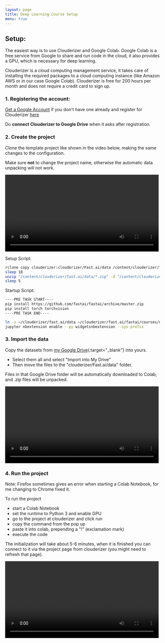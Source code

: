 ```yaml
---
layout: page
title: Deep Learning Course Setup
menu: true
---
```


## Setup:

The easiest way is to use Clouderizer and Google Colab.
Google Colab is a free service from Google to share and run code in the cloud, it also provides a GPU, which is necessary for deep learning.

Clouderizer is a cloud computing management service, it takes care of installing the required packages to a cloud computing instance (like Amazon AWS or in our case Google Colab).
Clouderizer is free for 200 hours per month and does not require a credit card to sign up.

### 1. Registering the account:

[Get a Google Account](https://accounts.google.com/signup/v2/webcreateaccount?hl=en&flowName=GlifWebSignIn&flowEntry=SignUp) if you don't have one already and register for Clouderizer [here](https://console.clouderizer.com/auth/register)

Do **connect Clouderizer to Google Drive** when it asks after registration.

### 2. Create the project

Clone the template project like shown in the video below, making the same changes to the configuration. 

Make sure **not** to change the project name, otherwise the automatic data unpacking will not work.

<div>
 <video width="500" controls>
    <source src="/media/create_project.webm" type="video/webm">
</video>
</div>

Setup Script:

```bash
rclone copy clouderizer:clouderizer/Fast.ai/data /content/clouderizer/fast.ai/data
sleep 10
unzip "/content/clouderizer/fast.ai/data/*.zip" -d "/content/clouderizer/fast.ai/data/" > /dev/null
sleep 5
```


Startup Script: 

```bash 
----PRE TASK START----
pip install https://github.com/fastai/fastai/archive/master.zip
pip install torch torchvision
----PRE TASK END----

ln -s ~/clouderizer/fast.ai/data ~/clouderizer/fast.ai/fastai/courses/dl1/
jupyter nbextension enable --py widgetsnbextension --sys-prefix
```


### 3. Import the data

Copy the datasets from [my Google Drive](https://drive.google.com/open?id=1prPWEvYOS-HtDsrReIpkZLGYoRUOzzSW){:target="_blank"} into yours. 

* Select them all and select "Import into My Drive"
* Then move the files to the "clouderizer/Fast.ai/data" folder. 

Files in that Google Drive folder will be automatically downloaded to Colab, and .zip files will be unpacked.

<div>
 <video width="500" controls>
    <source src="/media/import_data.webm" type="video/webm">
</video>
</div>



### 4. Run the project

Note: Firefox sometimes gives an error when starting a Colab Notebook, for me changing to Chrome fixed it.

To run the project
* start a Colab Notebook
* set the runtime to Python 3 and enable GPU 
* go to the project at clouderizer and click run
* copy the command from the pop up
* paste it into colab, prepending a "!" (exclamation mark)
* execute the code

The initialization will take about 5-6 minutes, when it is finished you can connect to it via the project page from clouderizer (you might need to refresh that page).

<div>
 <video width="500" controls>
    <source src="/media/start.webm" type="video/webm">
</video>
</div>